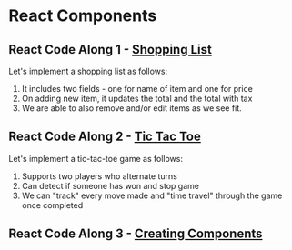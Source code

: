 <!---
{"next":"Topics/react_props.md","title":"React Components"}
-->

# React Components




## React Code Along 1 - [Shopping List](https://codesandbox.io/s/new)

Let's implement a shopping list as follows:

1. It includes two fields - one for name of item and one for price
2. On adding new item, it updates the total and the total with tax
3. We are able to also remove and/or edit items as we see fit.

## React Code Along 2 - [Tic Tac Toe](https://codesandbox.io/s/new)

Let's implement a tic-tac-toe game as follows:

1. Supports two players who alternate turns
2. Can detect if someone has won and stop game
3. We can "track" every move made and "time travel" through the game once completed

## React Code Along 3 - [Creating Components](https://codepen.io/jkeohan/pen/LJOaGy?editors=0010)

